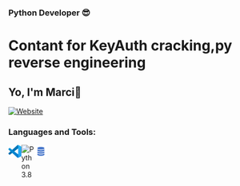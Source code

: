 ### Python Developer 😎


# Contant for KeyAuth cracking,py reverse engineering

## Yo, I'm Marci👋

[![Website](https://logos-world.net/wp-content/uploads/2020/11/Discord-Logo-700x394.png)](https://discord.com/users/1113387848310194216/profile)
<br />

### Languages and Tools:

<img align="left" alt="Visual Studio Code" width="26px" src="https://raw.githubusercontent.com/github/explore/80688e429a7d4ef2fca1e82350fe8e3517d3494d/topics/visual-studio-code/visual-studio-code.png" />
<img align="left" alt="Python 3.8" width="26px" src="https://i.pinimg.com/originals/91/94/c9/9194c978fa63798b2e882e6fda5eb953.png" />
<img align="left" alt="SQL" width="26px" src="https://raw.githubusercontent.com/github/explore/80688e429a7d4ef2fca1e82350fe8e3517d3494d/topics/sql/sql.png" />

<br />
<br />
